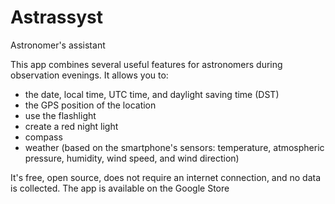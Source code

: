 # Astrassyst
Astronomer's assistant

This app combines several useful features for astronomers during observation evenings.
It allows you to:
- the date, local time, UTC time, and daylight saving time (DST)
- the GPS position of the location
- use the flashlight
- create a red night light
- compass
- weather (based on the smartphone's sensors: temperature, atmospheric pressure, humidity, wind speed, and wind direction)

It's free, open source, does not require an internet connection, and no data is collected.
The app is available on the Google Store

